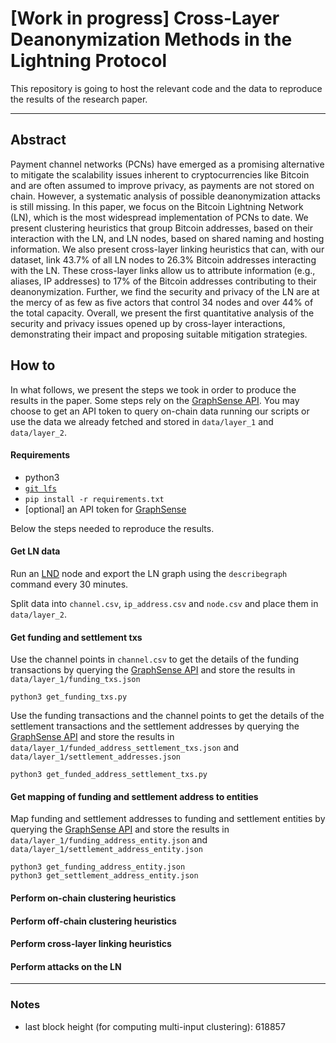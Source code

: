 # [Work in progress] Cross-Layer Deanonymization Methods in the Lightning Protocol

This repository is going to host the relevant code and the data to reproduce 
the results of the research paper.

------------

## Abstract

Payment channel networks (PCNs) have emerged as a promising alternative to 
mitigate the scalability issues inherent to cryptocurrencies like Bitcoin and 
are often assumed to improve privacy, as payments are not stored on chain. 
However, a systematic analysis of possible deanonymization attacks is still 
missing. In this paper, we focus on the Bitcoin Lightning Network (LN), which 
is the most widespread implementation of PCNs to date. We present clustering 
heuristics that group Bitcoin addresses, based on their interaction with the 
LN, and LN nodes, based on shared naming and hosting information. We also 
present cross-layer linking heuristics that can, with our dataset, link 43.7% 
of all LN nodes to 26.3% Bitcoin addresses interacting with the LN. These 
cross-layer links allow us to attribute information (e.g., aliases, IP 
addresses) to 17% of the Bitcoin addresses contributing to their 
deanonymization. Further, we find the security and privacy of the LN are at the
mercy of as few as five actors that control 34 nodes and over 44% of the total
capacity. Overall, we present the first quantitative analysis of the security
and privacy issues opened up by cross-layer interactions, demonstrating 
their impact and proposing suitable mitigation strategies. 


## How to

In what follows, we present the steps we took in order to produce the results
in the paper. Some steps rely on the [GraphSense API][GS API]. You may choose 
to get an API token to query on-chain data running our scripts or use the data 
we already fetched and stored in `data/layer_1` and `data/layer_2`.

#### Requirements

- python3
- [`git lfs`][git lfs]
- `pip install -r requirements.txt`
- [optional] an API token for [GraphSense][GS API]

Below the steps needed to reproduce the results.

#### Get LN data

Run an [LND][LND] node and export the LN graph using the `describegraph` 
command every 30 minutes.

Split data into `channel.csv`, `ip_address.csv` and `node.csv` and place them 
in `data/layer_2`.

#### Get funding and settlement txs

Use the channel points in `channel.csv` to get the details of the funding 
transactions by querying the [GraphSense API][GS API] and store the 
results in `data/layer_1/funding_txs.json`

    python3 get_funding_txs.py

Use the funding transactions and the channel points to get the details of the
 settlement transactions and the settlement addresses by querying the 
 [GraphSense API][GS API] and store the results in 
 `data/layer_1/funded_address_settlement_txs.json` and 
 `data/layer_1/settlement_addresses.json`

    python3 get_funded_address_settlement_txs.py

#### Get mapping of funding and settlement address to entities

Map funding and settlement addresses to funding and settlement entities by querying the 
[GraphSense API][GS API] and store the results in 
`data/layer_1/funding_address_entity.json` and 
`data/layer_1/settlement_address_entity.json`

    python3 get_funding_address_entity.json
    python3 get_settlement_address_entity.json

#### Perform on-chain clustering heuristics

#### Perform off-chain clustering heuristics

#### Perform cross-layer linking heuristics

#### Perform attacks on the LN

---

### Notes
- last block height (for computing multi-input clustering): 618857


[git lfs]: https://git-lfs.github.com/
[LND]: https://github.com/lightningnetwork/lnd
[GS API]: https://api.graphsense.info/